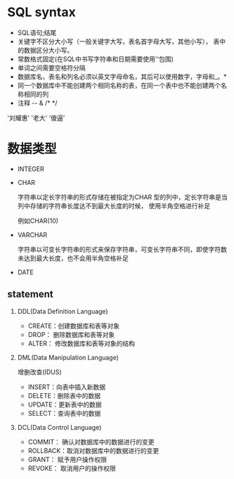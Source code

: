 # SQL syntax
* SQL语句;结尾
* 关键字不区分大小写（一般关键字大写，表名首字母大写，其他小写），
表中的数据区分大小写。
* 常数格式固定(在SQL中书写字符串和日期需要使用''包围)
* 单词之间需要空格符分隔
* 数据库名，表名和列名必须以英文字母命名，其后可以使用数字，字母和_。*
* 同一个数据库中不能创建两个相同名称的表，在同一个表中也不能创建两个名称相同的列 
* 注释 -- & /* */

'刘耀惠'
'老大'
'傻逼'
# 数据类型
* INTEGER
* CHAR
    
    字符串以定长字符串的形式存储在被指定为CHAR 型的列中，定长字符串是当列中存储的字符串长度达不到最大长度的时候，
    使用半角空格进行补足
    
    例如CHAR(10)

* VARCHAR
    
    字符串以可变长字符串的形式来保存字符串，可变长字符串不同，即使字符数未达到最大长度，也不会用半角空格补足

* DATE



## statement
1. DDL(Data Definition Language)
    * CREATE：创建数据库和表等对象
    * DROP： 删除数据库和表等对象
    * ALTER： 修改数据库和表等对象的结构

2. DML(Data Manipulation Language)

    增删改查(IDUS)
    * INSERT：向表中插入新数据
    * DELETE：删除表中的数据
    * UPDATE：更新表中的数据
    * SELECT：查询表中的数据

3. DCL(Data Control Language)

    * COMMIT： 确认对数据库中的数据进行的变更
    * ROLLBACK：取消对数据库中的数据进行的变更
    * GRANT： 赋予用户操作权限
    * REVOKE： 取消用户的操作权限


